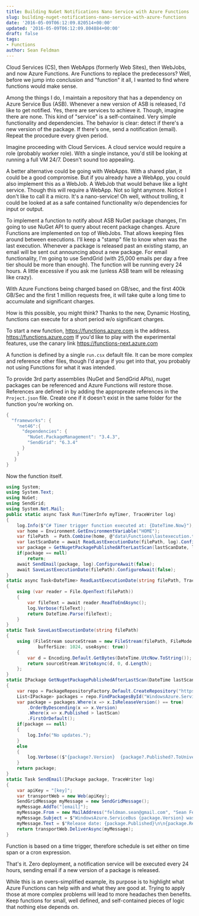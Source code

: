 ```yaml
---
title: Building NuGet Notifications Nano Service with Azure Functions
slug: building-nuget-notifications-nano-service-with-azure-functions
date: '2016-05-09T06:12:09.820514+00:00'
updated: '2016-05-09T06:12:09.804884+00:00'
draft: false
tags:
- Functions
author: Sean Feldman
---
```

Cloud Services (CS), then WebApps (formerly Web Sites), then WebJobs, and now Azure Functions.  Are Functions to replace the predecessors? Well, before we jump into conclusion and "function" it all, I wanted to find where functions would make sense. 
Among the things I do, I maintain a repository that has a dependency on Azure Service Bus (ASB). Whenever a new version of ASB is released, I'd like to get notified. Yes, there are services to achieve it. Though, imagine there are none. This kind of "service" is a self-contained. Very simple functionality and dependencies. The behavior is clear: detect if there's a new version of the package. If there's one, send a notification (email). Repeat the procedure every given period.

Imagine proceeding with Cloud Services. A cloud service would require a role (probably worker role). With a single instance, you'd still be looking at running a full VM 24/7. Doesn't sound too appealing.
A better alternative could be going with WebApps. With a shared plan, it could be a good compromise. But if you already have a WebApp, you could also implement this as a WebJob. A WebJob that would behave like a light service. Though this will require a WebApp. Not so light anymore. Notice I don't like to call it a micro. It's a nano-service! Oh well, without trolling, it could be looked at as a safe contained functionality w/o dependencies for input or output. 

To implement a function to notify about ASB NuGet package changes, I'm going to use NuGet API to query about recent package changes. Azure Functions are implemented on top of WebJobs. That allows keeping files around between executions. I'll keep a "stamp" file to know when was the last execution. Whenever a package is released past an existing stamp, an email will be sent out announcing about a new package. For email functionality, I'm going to use SendGrid  (with 25,000 emails per day a free tier should be more than enough). The function will be running every 24 hours. A little excessive if you ask me (unless ASB team will be releasing like crazy). 
With Azure Functions being charged based on GB/sec, and the first 400k GB/Sec and the first 1 million requests free, it will take quite a long time to accumulate and significant charges. 
How is this possible, you might think? Thanks to the new, Dynamic Hosting, functions can execute for a short period w/o significant charges.

To start a new function, https://functions.azure.com is the address. https://functions.azure.com If you'd like to play with the experimental features, use the canary link https://functions-next.azure.com

A function is defined by a single `run.csx` default file. It can be more complex and reference other files, though I'd argue if you get into that, you probably not using Functions for what it was intended.

To provide 3rd party assemblies (NuGet and SendGrid APIs), nuget packages can be referenced and Azure Functions will restore those. References are defined in by adding the appropreate references in the `Project.json` file. Create one if it doesn't exist in the same folder for the function you're working on.

```csharp
{
  "frameworks": {
    "net46":{
      "dependencies": {
        "NuGet.PackageManagement": "3.4.3",
        "SendGrid": "6.3.4"
      }
    }
   }
}
```
Now the function itself.

```csharp
using System;
using System.Text;
using NuGet;
using SendGrid;
using System.Net.Mail;
public static async Task Run(TimerInfo myTimer, TraceWriter log)
{
    log.Info($"C# Timer trigger function executed at: {DateTime.Now}");
    var home = Environment.GetEnvironmentVariable("HOME");
    var filePath  = Path.Combine(home, @"data\Functions\lastexecution.txt");
    var lastScanDate = await ReadLastExecutionDate(filePath, log).ConfigureAwait(false);
    var package = GetNugetPackagePublishedAfterLastScan(lastScanDate, log);
	if(package == null)
	    return;
    await SendEmail(package, log).ConfigureAwait(false);
    await SaveLastExecutionDate(filePath).ConfigureAwait(false);
}
static async Task<DateTime> ReadLastExecutionDate(string filePath, TraceWriter log)
{
    using (var reader = File.OpenText(filePath))
    {
        var fileText = await reader.ReadToEndAsync();
        log.Verbose(fileText);
        return DateTime.Parse(fileText);
    }
}
static Task SaveLastExecutionDate(string filePath)
{
    using (FileStream sourceStream = new FileStream(filePath, FileMode.Truncate, FileAccess.Write, FileShare.ReadWrite,
            bufferSize: 1024, useAsync: true))
    {
        var d = Encoding.Default.GetBytes(DateTime.UtcNow.ToString());
        return sourceStream.WriteAsync(d, 0, d.Length);
    };
}
static IPackage GetNugetPackagePublishedAfterLastScan(DateTime lastScan, TraceWriter log)
{
    var repo = PackageRepositoryFactory.Default.CreateRepository("https://packages.nuget.org/api/v2");
	List<IPackage> packages = repo.FindPackagesById("WindowsAzure.ServiceBus").ToList();
	var package = packages.Where(x => x.IsReleaseVersion() == true)
		.OrderByDescending(x => x.Version)
		.Where(x => x.Published > lastScan)
		.FirstOrDefault();
	if(package == null)
	{
	    log.Info("No updates.");
	}
	else
	{
	    log.Verbose(($"{package?.Version}  {package?.Published?.ToUniversalTime()}"));
	}
	return package;
}
static Task SendEmail(IPackage package, TraceWriter log)
{
    var apiKey = "[key]";
	var transportWeb = new Web(apiKey);
	SendGridMessage myMessage = new SendGridMessage();
	myMessage.AddTo("[email]");
	myMessage.From = new MailAddress("feldman.sean@gmail.com", "Sean Feldman");
	myMessage.Subject = $"WindowsAzure.ServiceBus {package.Version} was released";
	myMessage.Text = $"Release date: {package.Published}\n\n{package.ReleaseNotes}";
	return transportWeb.DeliverAsync(myMessage);
}
```
Function is based on a time trigger, therefore schedule is set either on time span or a cron expression. 

That's it. Zero deployment, a notification service will be executed every 24 hours, sending email if a new version of a package is released.

While this is an overs-simplified example, its purpose is to highlight what Azure Functions can help with and what they are good at. Trying to apply those at more complex problems will lead to more headaches then benefits. Keep functions for small, well defined, and self-contained pieces of logic that nothing else depends on.
